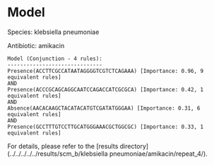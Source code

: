
# Model

Species: klebsiella pneumoniae

Antibiotic: amikacin

```
Model (Conjunction - 4 rules):
------------------------------
Presence(ACCTTCGCCATAATAGGGGTCGTCTCAGAAA) [Importance: 0.96, 9 equivalent rules]
AND
Presence(ACCCGCAGCAGGCAATCCAGACCATCGCGCA) [Importance: 0.42, 1 equivalent rules]
AND
Absence(AACACAAGCTACATACATGTCGATATGGGAA) [Importance: 0.31, 6 equivalent rules]
AND
Presence(GCCTTTGTCCTTGCATGGGAAACGCTGGCGC) [Importance: 0.33, 1 equivalent rules]

```

For details, please refer to the [results directory](../../../../../results/scm_b/klebsiella pneumoniae/amikacin/repeat_4/).

